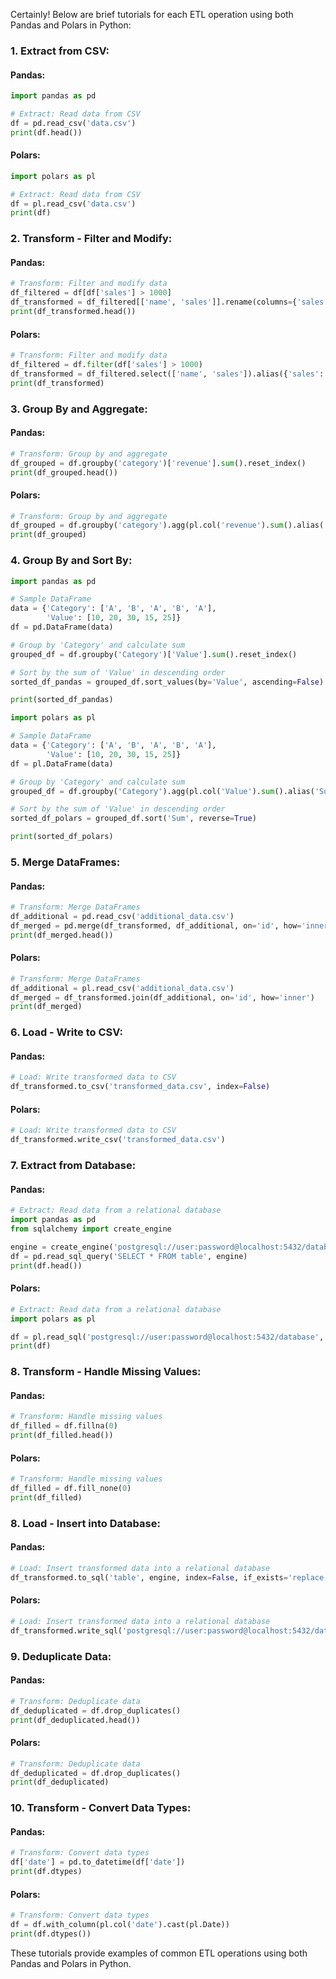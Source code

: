 Certainly! Below are brief tutorials for each ETL operation using both Pandas and Polars in Python:

### 1. Extract from CSV:

#### Pandas:
```python
import pandas as pd

# Extract: Read data from CSV
df = pd.read_csv('data.csv')
print(df.head())
```

#### Polars:
```python
import polars as pl

# Extract: Read data from CSV
df = pl.read_csv('data.csv')
print(df)
```

### 2. Transform - Filter and Modify:

#### Pandas:
```python
# Transform: Filter and modify data
df_filtered = df[df['sales'] > 1000]
df_transformed = df_filtered[['name', 'sales']].rename(columns={'sales': 'revenue'})
print(df_transformed.head())
```

#### Polars:
```python
# Transform: Filter and modify data
df_filtered = df.filter(df['sales'] > 1000)
df_transformed = df_filtered.select(['name', 'sales']).alias({'sales': 'revenue'})
print(df_transformed)
```

### 3. Group By and Aggregate:

#### Pandas:
```python
# Transform: Group by and aggregate
df_grouped = df.groupby('category')['revenue'].sum().reset_index()
print(df_grouped.head())
```

#### Polars:
```python
# Transform: Group by and aggregate
df_grouped = df.groupby('category').agg(pl.col('revenue').sum().alias('total_revenue'))
print(df_grouped)
```
### 4. Group By and Sort By:

```python
import pandas as pd

# Sample DataFrame
data = {'Category': ['A', 'B', 'A', 'B', 'A'],
        'Value': [10, 20, 30, 15, 25]}
df = pd.DataFrame(data)

# Group by 'Category' and calculate sum
grouped_df = df.groupby('Category')['Value'].sum().reset_index()

# Sort by the sum of 'Value' in descending order
sorted_df_pandas = grouped_df.sort_values(by='Value', ascending=False)

print(sorted_df_pandas)
```

```python
import polars as pl

# Sample DataFrame
data = {'Category': ['A', 'B', 'A', 'B', 'A'],
        'Value': [10, 20, 30, 15, 25]}
df = pl.DataFrame(data)

# Group by 'Category' and calculate sum
grouped_df = df.groupby('Category').agg(pl.col('Value').sum().alias('Sum'))

# Sort by the sum of 'Value' in descending order
sorted_df_polars = grouped_df.sort('Sum', reverse=True)

print(sorted_df_polars)
```

### 5. Merge DataFrames:

#### Pandas:
```python
# Transform: Merge DataFrames
df_additional = pd.read_csv('additional_data.csv')
df_merged = pd.merge(df_transformed, df_additional, on='id', how='inner')
print(df_merged.head())
```

#### Polars:
```python
# Transform: Merge DataFrames
df_additional = pl.read_csv('additional_data.csv')
df_merged = df_transformed.join(df_additional, on='id', how='inner')
print(df_merged)
```


### 6. Load - Write to CSV:

#### Pandas:
```python
# Load: Write transformed data to CSV
df_transformed.to_csv('transformed_data.csv', index=False)
```

#### Polars:
```python
# Load: Write transformed data to CSV
df_transformed.write_csv('transformed_data.csv')
```


### 7. Extract from Database:

#### Pandas:
```python
# Extract: Read data from a relational database
import pandas as pd
from sqlalchemy import create_engine

engine = create_engine('postgresql://user:password@localhost:5432/database')
df = pd.read_sql_query('SELECT * FROM table', engine)
print(df.head())
```

#### Polars:
```python
# Extract: Read data from a relational database
import polars as pl

df = pl.read_sql('postgresql://user:password@localhost:5432/database', 'SELECT * FROM table')
print(df)
```

### 8. Transform - Handle Missing Values:

#### Pandas:
```python
# Transform: Handle missing values
df_filled = df.fillna(0)
print(df_filled.head())
```

#### Polars:
```python
# Transform: Handle missing values
df_filled = df.fill_none(0)
print(df_filled)
```

### 8. Load - Insert into Database:

#### Pandas:
```python
# Load: Insert transformed data into a relational database
df_transformed.to_sql('table', engine, index=False, if_exists='replace')
```

#### Polars:
```python
# Load: Insert transformed data into a relational database
df_transformed.write_sql('postgresql://user:password@localhost:5432/database', 'table', 'replace')
```

### 9. Deduplicate Data:

#### Pandas:
```python
# Transform: Deduplicate data
df_deduplicated = df.drop_duplicates()
print(df_deduplicated.head())
```

#### Polars:
```python
# Transform: Deduplicate data
df_deduplicated = df.drop_duplicates()
print(df_deduplicated)
```

### 10. Transform - Convert Data Types:

#### Pandas:
```python
# Transform: Convert data types
df['date'] = pd.to_datetime(df['date'])
print(df.dtypes)
```

#### Polars:
```python
# Transform: Convert data types
df = df.with_column(pl.col('date').cast(pl.Date))
print(df.dtypes())
```

These tutorials provide examples of common ETL operations using both Pandas and Polars in Python.
